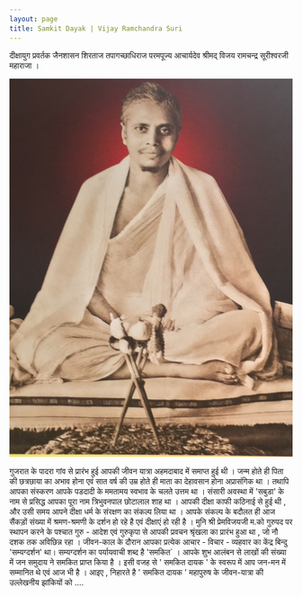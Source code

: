 ```yaml
---
layout: page
title: Samkit Dayak | Vijay Ramchandra Suri
---
```


दीक्षायुग प्रवर्तक जैनशासन शिरताज तपागच्छाधिराज परमपूज्य आचार्यदेव श्रीमद् विजय रामचन्द्र सूरीश्वरजी महाराजा ।

![Shri Vijay Ramchandra Suri](/public/images/homePageImg1.jpg)

गुजरात के पादरा गांव से प्रारंभ हुई आपकी जीवन यात्रा अहमदाबाद में समाप्त हुई थी । जन्म होते ही पिता की छत्रछाया का अभाव होना एवं सात वर्ष की उम्र होते ही माता का देहावसान होना अप्रासंगिक था । तथापि आपका संस्करण आपके पडदादी के ममतामय स्वभाव के चलते उत्तम था । संसारी अवस्था में 'सबुडा' के नाम से प्रसिद्ध आपका पूरा नाम त्रिभुवनपाल छोटालाल शाह था । आपकी दीक्षा काफी कठिनाई से हुई थी , और उसी समय आपने दीक्षा धर्म के संरक्षण का संकल्प लिया था । आपके संकल्प के बदौलत ही आज सैंकड़ों संख्या में श्रमण-श्रमणी के दर्शन हो रहे है एवं दीक्षाएं हो रही है । मुनि श्री प्रेमविजयजी म.को गुरुपद पर स्थापन करने के पश्चात गुरु - आदेश एवं गुरुकृपा से आपकी प्रवचन श्रृंखला का प्रारंभ हुआ था , जो नौ दशक तक अविछिन्न रहा ।  जीवन-काल के दौरान आपका प्रत्येक आचार - विचार - व्यहवार का केंद्र बिन्दु 'सम्यग्दर्शन' था। सम्यग्दर्शन का पर्यायवाची शब्द है 'समकित` । आपके शुभ आलंबन से लाखों की संख्या में जन समुदाय ने समकित प्राप्त किया है । इसी वजह से ' समकित दायक ' के स्वरूप में आप जन-मन में सम्मानित थे एवं आज भी है ।
आइए ,
निहारते है ' समकित दायक ' महापुरुष के जीवन-यात्रा की उल्लेखनीय झांकियों को ....